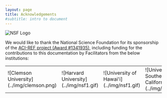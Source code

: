 ```yaml
---
layout: page
title: Acknowledgements
#subtitle: intro to document
---
```



![NSF Logo](../img/nsf1.gif) 

We would like to thank the National Science Foundation for its sponsorship of the 
<a href="http://www.nsf.gov/awardsearch/showAward?AWD_ID=1341935">ACI-REF project 
(Award #1341935)</a>, including funding for the contributions to 
this documentation by Facilitators from the below institutions:

<table width="100%"><tr>
<td width="16%">![Clemson University](../img/clemson.png) </td>
<td width="16%">![Harvard University](../img/nsf1.gif) </td>
<td width="16%">![University of Hawai'i](../img/nsf1.gif) </td>
<td width="16%">![University of Southern California](../img/nsf1.gif) </td>
<td width="16%">![University of Utah](../img/utah.png) </td>
<td width="16%">![University of Wisconsin](../wisconsin.png) </td>
</tr></table>